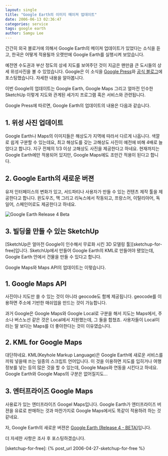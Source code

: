 ```yaml
---
layout: single
title: "Google Earth의 이미지 메이져 업데이트"
date: 2006-06-13 02:36:47
categories: service
tags: google earth
author: Samgu Lee
---
```


간간히 외국 블로거에 의해서 Google Earth의 메이져 업데이트가 있었다는 소식을 듣고, 한국은 어떻게 적용될까 오랫만에 Google Earth를 실행시켜 보았습니다.

예전엔 수도권과 부산 정도의 상세 지도를 보여주던 것이 지금은 왠만큼 큰 도시들의 상세 위성사진을 볼 수 있었습니다. Google은 이 소식을 [Google Press](http://www.google.com/intl/en/press/pressrel/geoday.html)와 [공식 블로그](http://googleblog.blogspot.com/2006/06/happy-birthday-google-earth.html)에 포스팅했습니다. 자세한 내용을 알아봅니다.

이번 Google의 업데이트는 Google Earth, Google Maps 그리고 얼마전 인수한 SketchUp 이렇게 지도와 관계된 세가지 프로그램 혹은 서비스와 관련됩니다.

Google Press에 따르면, Google Earth의 업데이트의 내용은 다음과 같습니다.

## 1. 위성 사진 업데이트

Google Earth나 Maps의 이미지들은 해상도가 지역에 따라서 다르게 나옵니다. 색깔로 쉽게 구분할 수 있는데요, 최고 해상도를 갖는 고해상도 사진이 예전에 비해 4배로 늘었다고 합니다. 지구 전체의 1/3 이상 고해상도 사진을 제공한다고 하네요. 현재까지는 Google Earth에만 적용되어 있지만, Google Maps에도 조만간 적용이 된다고 합니다.

## 2. Google Earth의 새로운 버젼

유저 인터페이스의 변화가 있고, 서드파티나 사용자가 만들 수 있는 컨텐츠 제작 툴을 제공한다고 합니다. 윈도우즈, 맥 그리고 리눅스에서 작동되고, 프랑스어, 이탈리아어, 독일어, 스페인어로도 제공한다고 하네요.

![Google Earth Release 4 Beta](https://earth.google.com/images/callouts.gif)

## 3. 빌딩을 만들 수 있는 SketchUp

[SketchUp은 얼마전 Google이 인수해서 무료화 시킨 3D 모델링 툴][sketchup-for-free]입니다. SketchUp에서 만들어 Google Earth의 KML로 만들어야 됐었는데, Google Earth 안에서 건물을 만들 수 있다고 합니다.

Google Maps와 Maps API의 업데이트는 이렇습니다.

## 1. Google Maps API

사진이나 지도만 쓸 수 있는 것이 아니라 geocode도 함께 제공됩니다. geocode를 이용하면 주소에 기반한 매쉬업을 만드는 것이 가능합니다.

과거 Google은 Google Maps와 Google Local로 구분을 해서 지도는 Maps에서, 주소나 버스노선 같은 것은 Local에서 지원했는데, 그 둘을 합쳤죠. 사용자들이 Local이라는 말 보다는 Maps를 더 좋아한다는 것이 이유였습니다.

## 2. KML for Google Maps

대단하네요. KML(Keyhole Markup Language)은 Google Earth에 새로운 서비스를 끼워 넣을때 쓰는 일종의 스크립트 언어입니다. 이 것을 이용하면 지도를 입히거나 여행 정보를 넣는 등의 많은 것을 할 수 있는데, Google Maps와 연동을 시킨다고 하네요. Google Earth와 Google Maps의 구분은 없어질지도...

## 3. 엔터프라이즈 Google Maps

사용료가 있는 엔터프라이즈 Googel Maps입니다. Google Earth가 엔터프라이즈 버젼을 유료로 판매하는 것과 마찬가지로 Google Maps에서도 똑같이 적용하려 하는 것 같네요.

자, Google Earth의 새로운 버젼은 [Google Earth (Release 4 - BETA)](http://earth.google.com/earth4.html)입니다.

더 자세한 사항은 조사 후 포스팅하겠습니다.

[sketchup-for-free]: {% post_url 2006-04-27-sketchup-for-free %}
